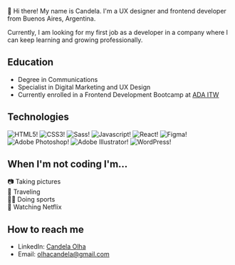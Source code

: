 👋 Hi there! My name is Candela. I'm a UX designer and frontend developer from Buenos Aires, Argentina.

Currently, I am looking for my first job as a developer in a company where I can keep learning and growing professionally.

## Education

- Degree in Communications
- Specialist in Digital Marketing and UX Design
- Currently enrolled in a Frontend Development Bootcamp at [ADA ITW](https://adaitw.org/)

## Technologies

![HTML5!](https://img.shields.io/badge/HTML5-E34F26?style=for-the-badge&logo=html5&logoColor=white) ![CSS3!](https://img.shields.io/badge/CSS3-1572B6?style=for-the-badge&logo=css3&logoColor=white) ![Sass!](https://img.shields.io/badge/Sass-CC6699?style=for-the-badge&logo=sass&logoColor=white) ![Javascript!](https://img.shields.io/badge/JavaScript-323330?style=for-the-badge&logo=javascript&logoColor=F7DF1E) ![React!](https://img.shields.io/badge/React-20232A?style=for-the-badge&logo=react&logoColor=61DAFB) ![Figma!](https://img.shields.io/badge/Figma-F24E1E?style=for-the-badge&logo=figma&logoColor=white) ![Adobe Photoshop!](https://img.shields.io/badge/Adobe%20Photoshop-31A8FF?style=for-the-badge&logo=Adobe%20Photoshop&logoColor=black) ![Adobe Illustrator!](https://img.shields.io/badge/Adobe%20Illustrator-FF9A00?style=for-the-badge&logo=adobe%20illustrator&logoColor=white) ![WordPress!](https://img.shields.io/badge/Wordpress-21759B?style=for-the-badge&logo=wordpress&logoColor=white)

## When I'm not coding I'm...

📷 Taking pictures  
 🛫 Traveling  
🏃‍♀️ Doing sports  
🍿 Watching Netflix

## How to reach me

- LinkedIn: [Candela Olha](https://www.linkedin.com/in/candela-olha/)
- Email: [olhacandela@gmail.com](mailto:olhacandela@gmail.com)
